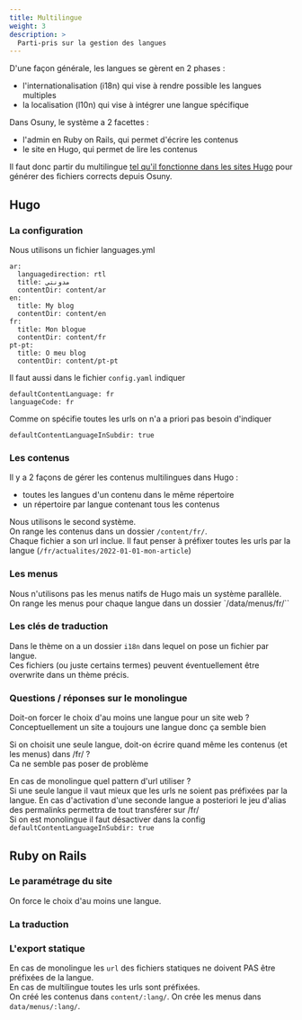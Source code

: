 ```yaml
---
title: Multilingue
weight: 3
description: >
  Parti-pris sur la gestion des langues
---
```


D'une façon générale, les langues se gèrent en 2 phases :
- l'internationalisation (i18n) qui vise à rendre possible les langues multiples
- la localisation (l10n) qui vise à intégrer une langue spécifique

Dans Osuny, le système a 2 facettes :
- l'admin en Ruby on Rails, qui permet d'écrire les contenus
- le site en Hugo, qui permet de lire les contenus

Il faut donc partir du multilingue [tel qu'il fonctionne dans les sites Hugo](https://gohugo.io/content-management/multilingual/) pour générer des fichiers corrects depuis Osuny.

## Hugo

### La configuration

Nous utilisons un fichier languages.yml
```
ar:
  languagedirection: rtl
  title: مدونتي
  contentDir: content/ar
en:
  title: My blog
  contentDir: content/en
fr:
  title: Mon blogue
  contentDir: content/fr
pt-pt:
  title: O meu blog
  contentDir: content/pt-pt
```

Il faut aussi dans le fichier `config.yaml` indiquer
```
defaultContentLanguage: fr
languageCode: fr
```

Comme on spécifie toutes les urls on n'a a priori pas besoin d'indiquer
```
defaultContentLanguageInSubdir: true
```

### Les contenus

Il y a 2 façons de gérer les contenus multilingues dans Hugo :
- toutes les langues d'un contenu dans le même répertoire
- un répertoire par langue contenant tous les contenus

Nous utilisons le second système.  
On range les contenus dans un dossier `/content/fr/`.  
Chaque fichier a son url inclue. Il faut penser à préfixer toutes les urls par la langue (`/fr/actualites/2022-01-01-mon-article`)

### Les menus

Nous n'utilisons pas les menus natifs de Hugo mais un système parallèle.  
On range les menus pour chaque langue dans un dossier `/data/menus/fr/``

### Les clés de traduction

Dans le thème on a un dossier `i18n` dans lequel on pose un fichier par langue.  
Ces fichiers (ou juste certains termes) peuvent éventuellement être overwrite dans un thème précis.  

### Questions / réponses sur le monolingue

Doit-on forcer le choix d'au moins une langue pour un site web ?  
Conceptuellement un site a toujours une langue donc ça semble bien  

Si on choisit une seule langue, doit-on écrire quand même les contenus (et les menus) dans /fr/ ?  
Ca ne semble pas poser de problème  

En cas de monolingue quel pattern d'url utiliser ?  
Si une seule langue il vaut mieux que les urls ne soient pas préfixées par la langue.
En cas d'activation d'une seconde langue a posteriori le jeu d'alias des permalinks permettra de tout transférer sur /fr/  
Si on est monolingue il faut désactiver dans la config `defaultContentLanguageInSubdir: true`

## Ruby on Rails

### Le paramétrage du site

On force le choix d'au moins une langue.

### La traduction

### L'export statique

En cas de monolingue les `url` des fichiers statiques ne doivent PAS être préfixées de la langue.  
En cas de multilingue toutes les urls sont préfixées.  
On créé les contenus dans `content/:lang/`.
On crée les menus dans `data/menus/:lang/`.  
